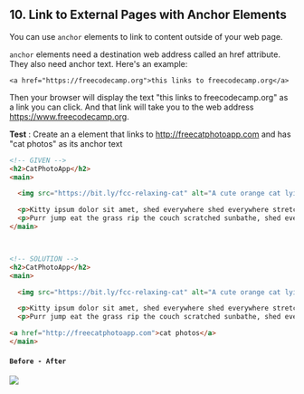 ## 10. Link to External Pages with Anchor Elements
You can use `anchor` elements to link to content outside of your web page.

`anchor` elements need a destination web address called an href attribute. They also need anchor text. Here's an example:

`<a href="https://freecodecamp.org">this links to freecodecamp.org</a>`

Then your browser will display the text "this links to freecodecamp.org" as a link you can click. And that link will take you to the web address https://www.freecodecamp.org.

**Test**  : Create an a element that links to http://freecatphotoapp.com and has "cat photos" as its anchor text


```html
<!-- GIVEN -->
<h2>CatPhotoApp</h2>
<main>

  <img src="https://bit.ly/fcc-relaxing-cat" alt="A cute orange cat lying on its back.">

  <p>Kitty ipsum dolor sit amet, shed everywhere shed everywhere stretching attack your ankles chase the red dot, hairball run catnip eat the grass sniff.</p>
  <p>Purr jump eat the grass rip the couch scratched sunbathe, shed everywhere rip the couch sleep in the sink fluffy fur catnip scratched.</p>
</main>



<!-- SOLUTION -->
<h2>CatPhotoApp</h2>
<main>

  <img src="https://bit.ly/fcc-relaxing-cat" alt="A cute orange cat lying on its back.">

  <p>Kitty ipsum dolor sit amet, shed everywhere shed everywhere stretching attack your ankles chase the red dot, hairball run catnip eat the grass sniff.</p>
  <p>Purr jump eat the grass rip the couch scratched sunbathe, shed everywhere rip the couch sleep in the sink fluffy fur catnip scratched.</p>

<a href="http://freecatphotoapp.com">cat photos</a>
</main>
```

#### `Before - After`
![](http://i66.tinypic.com/sqju50.png)
